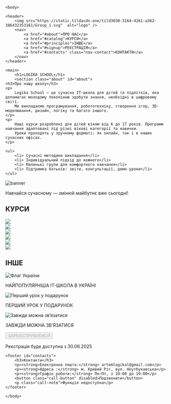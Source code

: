 
<html>
    <head>
        <title>Logika School</title>
    </head>

    <body>

    <header>
        <img src="https://static.tildacdn.one/tild3030-3164-4261-a362-386432353161/Group_1.svg"  alt="logo" />
        <nav>
            <a href="#about">ПРО НАС</a>
            <a href="#catalog">КУРСИ</a>
            <a href="#principles">ІНШЕ</a>
            <a href="#signup">РЕЄСТРАЦІЯ</a>
            <a href="#contacts" class="nav-contact">КОНТАКТИ</a>
        </nav>
    </header>

    <main>
        <h1>LOGIKA SCHOOL</h1>
        <section class="about" id="about">
    <h3>Про нашу школу</h3>
    <p>
        Logika School — це сучасна IT-школа для дітей та підлітків, яка допомагає молодому поколінню здобути знання, необхідні в цифровому світі. 
        Ми викладаємо програмування, робототехніку, створення ігор, 3D-моделювання, дизайн, логіку та багато іншого.
    </p>
    <p>
        Наші курси розроблені для дітей віком від 6 до 17 років. Програми навчання адаптовані під різні вікові категорії та навички.
        Уроки проходять у зручному форматі: як онлайн, так і в наших сучасних офісах. 
    </p>

    <ul>
        <li> Сучасні методики викладання</li>
        <li> Індивідуальний підхід до кожного</li>
        <li> Маленькі групи для комфортного навчання</li>
        <li> Підтримка батьків: звіти, консультації, демо-уроки</li>
    </ul>
</section>
        <img class="head_img" src="https://encrypted-tbn0.gstatic.com/images?q=tbn:ANd9GcR0vmuLcQitTGCLflcPsCZR2vXpLcnJV6gFxQ&s" alt="banner" />
        <p class="slogan_text">Навчайся сучасному — змінюй майбутнє вже сьогодні!</p>
        <h2 id="catalog">КУРСИ</h2>
        <section class="catalog">
            <article class="product">
                <img src="https://encrypted-tbn0.gstatic.com/images?q=tbn:ANd9GcSeAKrj6jZ-bB4LX7q0FvVJOP22cNDUTwPhrOA2UBytWu-RNQmVepA0JG1W_9kPNqvBesk&usqp=CAU" />
            </article>
            <article class="product">
                <img src="https://encrypted-tbn0.gstatic.com/images?q=tbn:ANd9GcTnV-kJZNJhLqL-sZ0fuVlgsVCRZ5a1tD7hPQCCnHIrXkLQOwJd3Qyikd94wbf5Cz5R2tE&usqp=CAU" />
            </article>
            <article class="product">
                <img src="https://optim.tildacdn.one/tild3961-3730-4162-a339-306662333563/-/resize/260x/-/format/webp/Group_82.png.webp"  />
            </article>
            <article class="product">
                <img src="https://optim.tildacdn.one/tild6132-3763-4464-b938-313433646535/-/resize/260x/-/format/webp/Group_83.png.webp"/>
            </article>
            <article class="product">
                <img src="https://optim.tildacdn.one/tild3562-3737-4230-a665-333263383964/-/resize/260x/-/format/webp/Group_84.png.webp" />
            </article>
            <article class="product">
                <img src="https://optim.tildacdn.one/tild3364-6335-4462-b362-343362386364/-/resize/262x/-/format/webp/noroot.png.webp"  />
            </article>
        </section>
        <h2 id="principles">ІНШЕ</h2>
        <section class="principles">
            <article class="principle">
                <img src="https://upload.wikimedia.org/wikipedia/commons/thumb/4/49/Flag_of_Ukraine.svg/500px-Flag_of_Ukraine.svg.png"  alt="Флаг України" />
                <p>НАЙПОПУЛЯРНІША IT-ШКОЛА В УКРАЇНІ</p>
            </article>
            <article class="principle">
                <img src="https://simona-life.com.ua/image/cache/catalog/image/cache/catalog/122132343245-519x367.webp"  alt="Перший урок у подарунок" />
                <p>ПЕРШИЙ УРОК У ПОДАРУНОК</p>
            </article>
            <article class="principle">
                <img src="/uploads/2021/02/icons-1831923_640_0_1612518875.png" alt="Завжди можна зв’язатися" />
                <p>ЗАВЖДИ МОЖНА ЗВ’ЯЗАТИСЯ</p>
            </article>
        </section>
        <section id="signup">
            <button class="signup-button" disabled>ЗАРЕЄСТРУВАТИСЯ</button>
            <p class="signup-note">Реєстрація буде доступна з 30.06.2025</p>
        </section>
    </main>

    <footer id="contacts">
        <h3>Контакти</h3>
        <p><strong>Електронна пошта:</strong> artemlogikal@gmail.com</p>
        <p><strong>Адреса :</strong> м. Кривий Ріг, вул. Ноутбукавська</p>
        <p><strong>Графік роботи:</strong> Пн–Пт, з 10:00 до 19:00</p>
        <button class="call-button" disabled>Подзвонити</button>
        <p class="call-note">Функція недоступна</p>
    </footer>

    </body>

</html>
